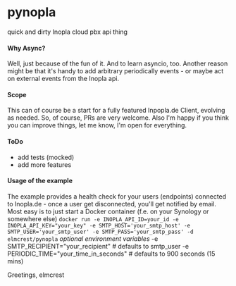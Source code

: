 # pynopla
quick and dirty Inopla cloud pbx api thing

#### Why Async?
Well, just because of the fun of it. And to learn asyncio, too.
Another reason might be that it's handy to add arbitrary periodically events - or maybe act on external events from the
Inopla api.

#### Scope
This can of course be a start for a fully featured Inpopla.de Client, evolving as needed. So, of course, PRs are very
welcome.
Also I'm happy if you think you can improve things, let me know, I'm open for everything.

#### ToDo
- add tests (mocked)
- add more features

#### Usage of the example
The example provides a health check for your users (endpoints) connected to Inopla.de - once a user get disconnected,
you'll get notified by email.
Most easy is to just start a Docker container (f.e. on your Synology or somewhere else)
`docker run -e INOPLA_API_ID=your_id -e INOPLA_API_KEY="your_key" -e SMTP_HOST='your_smtp_host' -e SMTP_USER='your_smtp_user' -e SMTP_PASS='your_smtp_pass' -d elmcrest/pynopla`
*optional environment variables*
-e SMTP_RECIPIENT="your_recipient"  # defaults to smtp_user
-e PERIODIC_TIME="your_time_in_seconds"  # defaults to 900 seconds (15 mins)

Greetings,
elmcrest
